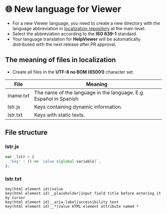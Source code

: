 # 🌐 New language for Viewer

- For a new Viewer language, you need to create a new directory with the language abbreviation in [localization repository][Localiz] at the main level.
- Select the abbreviation according to the **ISO 639-1** standard.
- Your language translation for **HelpViewer** will be automatically distributed with the next release after PR approval.

## The meaning of files in localization

- Create all files in the **UTF-8 no BOM (65001)** character set.

| File | Meaning |
|---|---|
| lname.txt | The name of the language in the language. E.g. Español in Spanish |
| lstr.js | Keys containing dynamic information. |
| lstr.txt | Keys with static texts. |

## File structure

### lstr.js

```javascript
var _lstr = {
  'key' : () => `value ${global-variable}`,
}; 
```

### lstr.txt

```
key(html element id)|value
key(html element id)__placeholder|input field title before entering it by cursor
key(html element id)__aria-label|accessibility text
key(html element id)__*|value HTML element attribute named *
```

[Localiz]: https://github.com/HelpViewer/Translations "HelpViewer localization"
